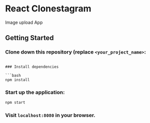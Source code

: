 # React Clonestagram

Image upload App

## Getting Started

### Clone down this repository (replace `<your_project_name>`:
```

### Install dependencies

```bash
npm install
```

### Start up the application:

```bash
npm start
```

### Visit `localhost:8080` in your browser.
